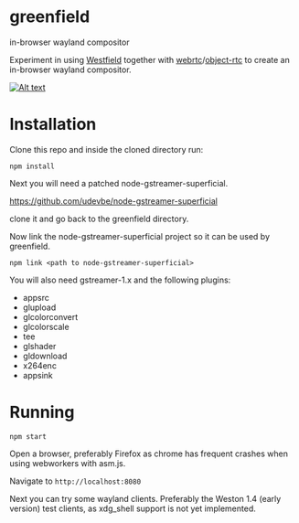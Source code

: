 # greenfield
in-browser wayland compositor

Experiment in using [Westfield](https://github.com/udevbe/westfield) together with [webrtc](https://webrtc.org/faq/#what-is-webrtc)/[object-rtc](https://ortc.org/) to create an in-browser wayland compositor.

[![Alt text](https://img.youtube.com/vi/2lyihdFK7EE/0.jpg)](https://www.youtube.com/watch?v=2lyihdFK7EE)

Installation
============

Clone this repo and inside the cloned directory run:

`npm install`

Next you will need a patched node-gstreamer-superficial.

https://github.com/udevbe/node-gstreamer-superficial

clone it and go back to the greenfield directory.

Now link the node-gstreamer-superficial project so it can be used by greenfield.

`npm link <path to node-gstreamer-superficial>`


You will also need gstreamer-1.x and the following plugins:
- appsrc
- glupload
- glcolorconvert
- glcolorscale
- tee
- glshader
- gldownload
- x264enc
- appsink

Running
=======

`npm start`

Open a browser, preferably Firefox as chrome has frequent crashes when using webworkers with asm.js.

Navigate to `http://localhost:8080`

Next you can try some wayland clients. Preferably the Weston 1.4 (early version) test clients, as xdg_shell support is not yet implemented.
